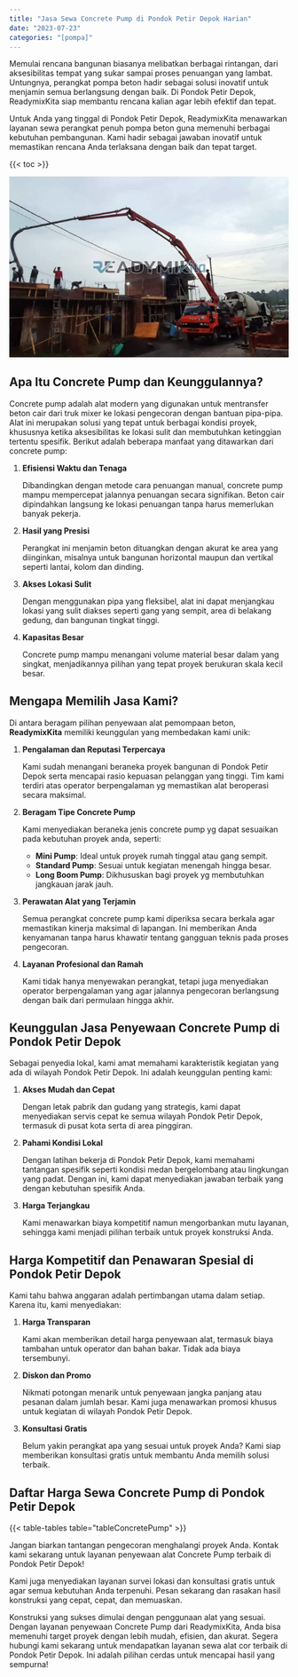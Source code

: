 ```yaml
---
title: "Jasa Sewa Concrete Pump di Pondok Petir Depok Harian"
date: "2023-07-23"
categories: "[pompa]"
---
```


Memulai rencana bangunan biasanya melibatkan berbagai rintangan, dari aksesibilitas tempat yang sukar sampai proses penuangan yang lambat. Untungnya, perangkat pompa beton hadir sebagai solusi inovatif untuk menjamin semua berlangsung dengan baik. Di Pondok Petir Depok, ReadymixKita siap membantu rencana kalian agar lebih efektif dan tepat.

Untuk Anda yang tinggal di Pondok Petir Depok, ReadymixKita menawarkan layanan sewa perangkat penuh pompa beton guna memenuhi berbagai kebutuhan pembangunan. Kami hadir sebagai jawaban inovatif untuk memastikan rencana Anda terlaksana dengan baik dan tepat target.

{{< toc >}}

![Jasa Sewa Concrete Pump di Pondok Petir Depok Harian](/images/pompa/sewa-pompa-03.jpg)

## Apa Itu Concrete Pump dan Keunggulannya?

Concrete pump adalah alat modern yang digunakan untuk mentransfer beton cair dari truk mixer ke lokasi pengecoran dengan bantuan pipa-pipa. Alat ini merupakan solusi yang tepat untuk berbagai kondisi proyek, khususnya ketika aksesibilitas ke lokasi sulit dan membutuhkan ketinggian tertentu spesifik. Berikut adalah beberapa manfaat yang ditawarkan dari concrete pump:

1. **Efisiensi Waktu dan Tenaga**

   Dibandingkan dengan metode cara penuangan manual, concrete pump mampu mempercepat jalannya penuangan secara signifikan. Beton cair dipindahkan langsung ke lokasi penuangan tanpa harus memerlukan banyak pekerja.

2. **Hasil yang Presisi**

   Perangkat ini menjamin beton dituangkan dengan akurat ke area yang diinginkan, misalnya untuk bangunan horizontal maupun dan vertikal seperti lantai, kolom dan dinding.

3. **Akses Lokasi Sulit**

   Dengan menggunakan pipa yang fleksibel, alat ini dapat menjangkau lokasi yang sulit diakses seperti gang yang sempit, area di belakang gedung, dan bangunan tingkat tinggi.

4. **Kapasitas Besar**

   Concrete pump mampu menangani volume material besar dalam yang singkat, menjadikannya pilihan yang tepat proyek berukuran skala kecil besar.

## Mengapa Memilih Jasa Kami?

Di antara beragam pilihan penyewaan alat pemompaan beton, **ReadymixKita** memiliki keunggulan yang membedakan kami unik:

1. **Pengalaman dan Reputasi Terpercaya**

   Kami sudah menangani beraneka proyek bangunan di Pondok Petir Depok serta mencapai rasio kepuasan pelanggan yang tinggi. Tim kami terdiri atas operator berpengalaman yg memastikan alat beroperasi secara maksimal.

2. **Beragam Tipe Concrete Pump**

   Kami menyediakan beraneka jenis concrete pump yg dapat sesuaikan pada kebutuhan proyek anda, seperti:
   - **Mini Pump**: Ideal untuk proyek rumah tinggal atau gang sempit.
   - **Standard Pump**: Sesuai untuk kegiatan menengah hingga besar.
   - **Long Boom Pump**: Dikhususkan bagi proyek yg membutuhkan jangkauan jarak jauh.

3. **Perawatan Alat yang Terjamin**

   Semua perangkat concrete pump kami diperiksa secara berkala agar memastikan kinerja maksimal di lapangan. Ini memberikan Anda kenyamanan tanpa harus khawatir tentang gangguan teknis pada proses pengecoran.

4. **Layanan Profesional dan Ramah**

   Kami tidak hanya menyewakan perangkat, tetapi juga menyediakan operator berpengalaman yang agar jalannya pengecoran berlangsung dengan baik dari permulaan hingga akhir.

## Keunggulan Jasa Penyewaan Concrete Pump di Pondok Petir Depok

Sebagai penyedia lokal, kami amat memahami karakteristik kegiatan yang ada di wilayah Pondok Petir Depok. Ini adalah keunggulan penting kami:

1. **Akses Mudah dan Cepat**

   Dengan letak pabrik dan gudang yang strategis, kami dapat menyediakan servis cepat ke semua wilayah Pondok Petir Depok, termasuk di pusat kota serta di area pinggiran.

2. **Pahami Kondisi Lokal**

   Dengan latihan bekerja di Pondok Petir Depok, kami memahami tantangan spesifik seperti kondisi medan bergelombang atau lingkungan yang padat. Dengan ini, kami dapat menyediakan jawaban terbaik yang dengan kebutuhan spesifik Anda.

3. **Harga Terjangkau**

   Kami menawarkan biaya kompetitif namun mengorbankan mutu layanan, sehingga kami menjadi pilihan terbaik untuk proyek konstruksi Anda.

## Harga Kompetitif dan Penawaran Spesial di Pondok Petir Depok

Kami tahu bahwa anggaran adalah pertimbangan utama dalam setiap. Karena itu, kami menyediakan:

1. **Harga Transparan**

   Kami akan memberikan detail harga penyewaan alat, termasuk biaya tambahan untuk operator dan bahan bakar. Tidak ada biaya tersembunyi.

2. **Diskon dan Promo**

   Nikmati potongan menarik untuk penyewaan jangka panjang atau pesanan dalam jumlah besar. Kami juga menawarkan promosi khusus untuk kegiatan di wilayah Pondok Petir Depok.

3. **Konsultasi Gratis**

   Belum yakin perangkat apa yang sesuai untuk proyek Anda? Kami siap memberikan konsultasi gratis untuk membantu Anda memilih solusi terbaik.

## Daftar Harga Sewa Concrete Pump di Pondok Petir Depok

{{< table-tables table="tableConcretePump" >}}

Jangan biarkan tantangan pengecoran menghalangi proyek Anda. Kontak kami sekarang untuk layanan penyewaan alat Concrete Pump terbaik di Pondok Petir Depok!

Kami juga menyediakan layanan survei lokasi dan konsultasi gratis untuk agar semua kebutuhan Anda terpenuhi. Pesan sekarang dan rasakan hasil konstruksi yang cepat, cepat, dan memuaskan.

Konstruksi yang sukses dimulai dengan penggunaan alat yang sesuai. Dengan layanan penyewaan Concrete Pump dari ReadymixKita, Anda bisa memenuhi target proyek dengan lebih mudah, efisien, dan akurat. Segera hubungi kami sekarang untuk mendapatkan layanan sewa alat cor terbaik di Pondok Petir Depok. Ini adalah pilihan cerdas untuk mencapai hasil yang sempurna!